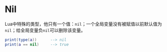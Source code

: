 # Nil

Lua中特殊的类型，他只有一个值：`nil`；一个全局变量没有被赋值以前默认值为`nil`；给全局变量负`nil`可以删除该变量。

```lua
print(type(a))      --> nil
print(a == nil)     --> true
```
